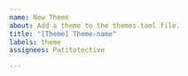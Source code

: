 ```yaml
---
name: New Theme
about: Add a theme to the themes.toml file.
title: "[Theme] Theme-name"
labels: theme
assignees: Patitotective

---
```




